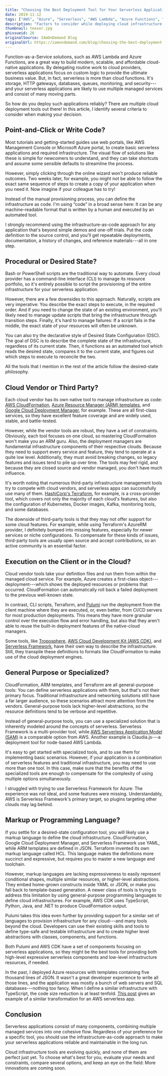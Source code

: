 ```yaml
---
title: "Choosing the Best Deployment Tool for Your Serverless Applications"
date: 2019-11-12
tags: ["AWS", "Azure", "Serverless", "AWS Lambda", "Azure Functions", "Infrastructure as code"]
description: "Factors to consider while deploying cloud infrastructure for serverless apps."
thumbnail: teaser.jpg
ghissueid: 26
originalSource: IAmOnDemand Blog
originalUrl: https://iamondemand.com/blog/choosing-the-best-deployment-tool-for-your-serverless-applications/
---
```


Function-as-a-Service solutions, such as AWS Lambda and Azure Functions, are a great way to build modern, scalable, and affordable cloud-native applications. By delegating routine work to cloud providers, serverless applications focus on custom logic to provide the ultimate business value. But, in fact, serverless is more than cloud functions. It's storage, HTTP gateways, databases, queues, monitoring, and security---and your serverless applications are likely to use multiple managed services and consist of many moving parts.

So how do you deploy such applications reliably? There are multiple cloud deployment tools out there! In this article, I identify several criteria to consider when making your decision.

## Point-and-Click or Write Code?

Most tutorials and getting-started guides use web portals, like AWS Management Console or Microsoft Azure portal, to create basic serverless applications and required infrastructure. The visual flow of solutions like these is simple for newcomers to understand, and they can take shortcuts and assume some sensible defaults to streamline the process.

However, simply clicking through the online wizard won't produce reliable outcomes. Two weeks later, for example, you might not be able to follow the exact same sequence of steps to create a copy of your application when you need it. Now imagine if your colleague has to try!

Instead of the manual provisioning process, you can define the infrastructure as code. I'm using “code” in a broad sense here: It can be any machine-readable format that is written by a human and executed by an automated tool.

I strongly recommend using the infrastructure-as-code approach for any application that's beyond simple demos and one-off trials. Put the code definition to the source control, and you'll get repeatable deployments, documentation, a history of changes, and reference materials---all in one step.

## Procedural or Desired State?

Bash or PowerShell scripts are the traditional way to automate. Every cloud provider has a command-line interface (CLI) to manage its resource portfolio, so it's entirely possible to script the provisioning of the entire infrastructure for your serverless application.

However, there are a few downsides to this approach. Naturally, scripts are very imperative: You describe the exact steps to execute, in the required order. And if you need to change the state of an existing environment, you'll likely need to manage update scripts that bring the infrastructure through transition steps. Finally, it's hard to manage failures: If a script fails in the middle, the exact state of your resources will often be unknown.

You can also try the declarative style of Desired State Configuration (DSC). The goal of DSC is to describe the complete state of the infrastructure, regardless of its current state. Then, it functions as an automated tool which reads the desired state, compares it to the current state, and figures out which steps to execute to reconcile the two.

All the tools that I mention in the rest of the article follow the desired-state philosophy.

## Cloud Vendor or Third Party?

Each cloud vendor has its own native tool to manage infrastructure as code: [AWS CloudFormation](https://aws.amazon.com/cloudformation/), [Azure Resource Manager (ARM) templates](https://docs.microsoft.com/en-us/azure/azure-resource-manager/template-deployment-overview), and [Google Cloud Deployment Manager](https://cloud.google.com/deployment-manager/), for example. These are all first-class services, so they have excellent feature coverage and are widely used, stable, and battle-tested.

However, while the vendor tools are robust, they have a set of constraints. Obviously, each tool focuses on one cloud, so mastering CloudFormation won't make you an ARM guru. Also, the deployment managers are fundamental infrastructure components of their respective clouds. Because they need to support every service and feature, they tend to operate at a quite low level. Additionally, they must avoid breaking changes, so legacy features and issues tend to pile up over time. The tools may feel rigid, and because they are closed source and vendor managed, you don't have much influence.

It's worth noting that numerous third-party infrastructure management tools try to compete with cloud vendors, and serverless apps can successfully use many of them. [HashiCorp's Terraform](https://www.terraform.io/), for example, is a cross-provider tool, which covers not only the majority of each cloud's features, but also the configuration of Kubernetes, Docker images, Kafka, monitoring tools, and some databases.

The downside of third-party tools is that they may not offer support for some cloud features. For example, while using Terraform's AzureRM provider, I definitely bumped into missing features, especially for newer services or niche configurations. To compensate for these kinds of issues, third-party tools are usually open source and accept contributions, so an active community is an essential factor.

## Execution on the Client or in the Cloud?

Cloud vendor tools take your definition files and run them from within the managed cloud service. For example, Azure creates a first-class object---deployment---which shows the deployed resources or problems that occurred. CloudFormation can automatically roll back a failed deployment to the previous well-known state.

In contrast, CLI scripts, Terraform, and [Pulumi](https://www.pulumi.com/) run the deployment from the client machine where they are executed, or, even better, from CI/CD servers for most production deployments. This means they have more granular control over the execution flow and error handling, but also that they aren't able to reuse the built-in deployment features of the native-cloud managers.

Some tools, like [Troposphere](https://github.com/cloudtools/troposphere), [AWS Cloud Development Kit (AWS CDK)](https://aws.amazon.com/cdk/), and [Serverless Framework](https://serverless.com/), have their own way to describe the infrastructure. Still, they transpile these definitions to formats like CloudFormation to make use of the cloud deployment engines.

## General Purpose or Specialized?

CloudFormation, ARM templates, and Terraform are all general-purpose tools: You can define serverless applications with them, but that's not their primary focus. Traditional infrastructure and networking solutions still have a far larger audience, so these scenarios attract more attention from the vendors. General-purpose tools lack higher-level abstractions, so the resource definitions tend to be verbose and repetitive.

Instead of general-purpose tools, you can use a specialized solution that is inherently modeled around the concepts of serverless. Serverless Framework is a multi-provider tool, while [AWS Serverless Application Model (SAM)](https://aws.amazon.com/serverless/sam/) is a comparable option from AWS. Another example is Claudia.js---a deployment tool for node-based AWS Lambda.

It's easy to get started with specialized tools, and to use them for implementing basic scenarios. However, if your application is a combination of serverless features and traditional infrastructure, you may need to use more than one tool. In this case, make sure that the benefits of the specialized tools are enough to compensate for the complexity of using multiple options simultaneously.

I struggled with trying to use Serverless Framework for Azure: The experience was not ideal, and some features were missing. Understandably, AWS is Serverless Framework's primary target, so plugins targeting other clouds may lag behind.

## Markup or Programming Language?

If you settle for a desired-state configuration tool, you will likely use a markup language to define the cloud infrastructure. CloudFormation, Google Cloud Deployment Manager, and Serverless Framework use YAML, while ARM templates are defined in JSON. Terraform invented its own markup language called HCL. This language makes the definitions more succinct and expressive, but requires you to master a new language and toolchain.

However, markup languages are lacking expressiveness to easily represent conditional shapes, multiple similar resources, or higher-level abstractions. They embed home-grown constructs inside YAML or JSON, or make you fall back to template-based generation. A newer class of tools is trying to address this limitation by using general-purpose programming languages to define cloud infrastructures. For example, AWS CDK uses TypeScript, Python, Java, and .NET to produce CloudFormation output.

Pulumi takes this idea even further by providing support for a similar set of languages to provision infrastructure for any cloud---and many tools beyond the cloud. Developers can use their existing skills and tools to define type-safe and testable infrastructure and to create higher level abstractions with classes, components, and functions.

Both Pulumi and AWS CDK have a set of components focusing on serverless applications, so they might be the best tools for providing both high-level expressive serverless components and low-level infrastructure resources, if needed.

In the past, I deployed Azure resources with templates containing five thousand lines of JSON. It wasn't a great developer experience to write all those lines, and the application was mostly a bunch of web servers and SQL databases---nothing too fancy. When I define a similar infrastructure with TypeScript, the code size reduction is at least tenfold. [This post](https://mikhail.io/2019/02/from-yaml-to-typescript-developers-view-on-cloud-automation/) gives an example of a similar transformation for an AWS serverless app.

## Conclusion

Serverless applications consist of many components, combining multiple managed services into one cohesive flow. Regardless of your preference for a specific tool, you should use the infrastructure-as-code approach to make your serverless applications reliable and maintainable in the long run.

Cloud infrastructure tools are evolving quickly, and none of them are perfect just yet. To choose what's best for you, evaluate your needs and constraints, compare several options, and keep an eye on the field: More innovations are coming soon.